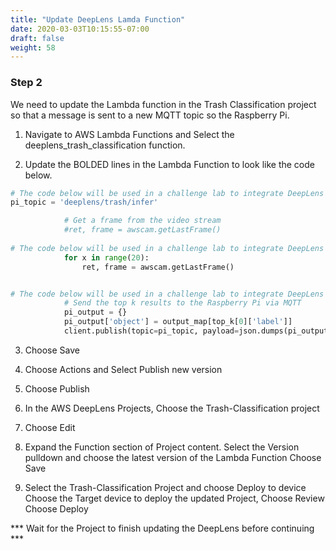 ```yaml
---
title: "Update DeepLens Lamda Function"
date: 2020-03-03T10:15:55-07:00
draft: false
weight: 58
---
```

### Step 2

We need to update the Lambda function in the Trash Classification project so that a message is sent to a new MQTT topic so the Raspberry Pi.  

1.	Navigate to AWS Lambda Functions and Select the deeplens_trash_classification function.

2.	Update the BOLDED lines in the Lambda Function to look like the code below.

```python
# The code below will be used in a challenge lab to integrate DeepLens with a Raspberry Pi
pi_topic = 'deeplens/trash/infer'
```
```python
            # Get a frame from the video stream
            #ret, frame = awscam.getLastFrame()
 
# The code below will be used in a challenge lab to integrate DeepLens with a Raspberry Pi
            for x in range(20):
                ret, frame = awscam.getLastFrame()
```

```python

# The code below will be used in a challenge lab to integrate DeepLens with a Raspberry Pi
            # Send the top k results to the Raspberry Pi via MQTT
            pi_output = {}
            pi_output['object'] = output_map[top_k[0]['label']]
            client.publish(topic=pi_topic, payload=json.dumps(pi_output))
```


3.	Choose Save

4.	Choose Actions and Select Publish new version

5.	Choose Publish

6.	In the AWS DeepLens Projects, Choose the Trash-Classification project

7.	Choose Edit

8.	Expand the Function section of Project content.
Select the Version pulldown and choose the latest version of the Lambda Function
Choose Save

9.	Select the Trash-Classification Project and choose Deploy to device
Choose the Target device to deploy the updated Project, Choose Review
Choose Deploy

*** Wait for the Project to finish updating the DeepLens before continuing ***



